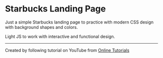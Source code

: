 # Starbucks Landing Page

Just a simple Starbucks landing page to practice with modern CSS design with background shapes and colors.

Light JS to work with interactive and functional design.

---

Created by following tutorial on YouTube from [Online Tutorials](https://youtu.be/91Q6RvKvd7o "Video Tutorial Link")
